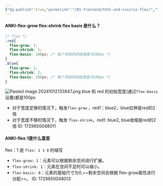 ```yaml
---
{"dg-publish":true,"permalink":"/01-frontend/html-and-css/css-flex/","title":"flex 基础使用","tags":["css","frontend","flex"],"created":"2024-10-23T10:20:48.000+08:00","updated":"2024-12-02T14:53:04.771+08:00"}
---
```


#### ANKI-flex-grow flex-shrink flex basis 是什么？
```css
/* flex */
.red{
  flex-grow: 1;
  flex-shrink: 1;
  flex-basis: 100px; /* 每个项目的初始宽度为200px */
}
.blue{
  flex-grow: 2;
  flex-shrink: 2;
  flex-basis: 100px; /* 每个项目的初始宽度为100px */
}
```
![Pasted image 20241012133847.png](/img/user/attachments/Pasted%20image%2020241012133847.png)
blue 和 red 的初始宽度(通过`flex-basis`设置)都是100px
+ 对于宽度足够的情况下，触发`flex-grow` ，red1：blue2，blue拉伸是red的2倍
+ 对于宽度不够的情况下，触发 `flex-shrink`，red1: blue2, blue收缩是red的2倍
ID: 1729650048011

#### ANKI-flex:1是什么意思
flex：1 是 `flex: 1 1 0` 的缩写
+ `flex-grow: 1`：元素可以根据剩余空间进行扩展。
+ `flex-shrink: 1`：元素在空间不足时可以缩小。
+ `flex-basis: 0`：元素的基础尺寸为0,==剩余空间会根据 flex-grow属性进行分配==。
ID: 1729650048013


